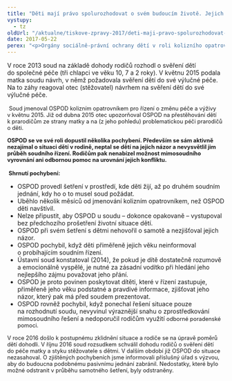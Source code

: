 ```yaml
---
title: "Děti mají právo spolurozhodovat o svém budoucím životě. Jejich názor nelze ignorovat"
vystupy:
  - tz
oldUrl: "/aktualne/tiskove-zpravy-2017/deti-maji-pravo-spolurozhodovat-o-svem-budoucim-zivote-jejich-nazor-nelze-ignorovat"
date: 2017-05-22
perex: "<p>Orgány sociálně-právní ochrany dětí v roli kolizního opatrovníka nemohou být pasivní a pouze čekat na rozhodnutí soudu. Jejich základní povinností je hájit nejlepší zájem dětí při rozvodových konfliktech rodičů. Přesto jsme nedávno uzavřeli případ, kdy sociální pracovnice navštívila děti, jejichž zájem měla hájit, až po druhém soudním líčení a to na výzvu soudu. Na jejich názor ohledně budoucího života se jich nezeptala nikdy. </p>"
---
```


<!-- imported from the old website -->

<p>V roce 2013 soud na základě dohody rodičů rozhodl o svěření dětí do společné péče (tři chlapci ve věku 10, 7 a 2 roky). V květnu 2015 podala matka soudu návrh, v němž požadovala svěření dětí do své výlučné péče. Na to záhy reagoval otec (stěžovatel) návrhem na svěření dětí do své výlučné péče. </p> <p> <span style="font-size: 12.8px;">Soud jmenoval OSPOD kolizním opatrovníkem pro řízení o změnu péče a výživy v květnu 2015. Již od dubna 2015 otec upozorňoval OSPOD na přestěhování dětí k prarodičům ze strany matky a na (z jeho pohledu) problematickou péči prarodičů o děti.</span></p> <p><span style="font-size: 12.8px;"><b>OSPOD se ve své roli dopustil několika pochybení. Především se sám aktivně nezajímal o situaci dětí v rodině, neptal se dětí na jejich názor a nevysvětlil jim průběh soudního řízení. Rodičům pak nenabízel možnost mimosoudního vyrovnání ani odbornou pomoc na urovnání jejich konfliktu.</b></span></p> <p><b> <span style="font-size: 12.8px;">Shrnutí pochybení:</span></b></p> <p></p><ul><li>OSPOD provedl šetření v prostředí, kde děti žijí, až po druhém soudním jednání, kdy ho o to musel soud požádat.</li><li>Uběhlo několik měsíců od jmenování kolizním opatrovníkem, než OSPOD děti navštívil.</li><li>Nelze připustit, aby OSPOD u soudu – dokonce opakovaně – vystupoval bez předchozího prošetření životní situace dětí.</li><li>OSPOD při svém šetření s dětmi nehovořil o samotě a nezjišťoval jejich názor.</li><li>OSPOD pochybil, když děti přiměřeně jejich věku neinformoval o probíhajícím soudním řízení.</li><li>Ústavní soud konstatoval (2014), že pokud je dítě dostatečně rozumově a emocionálně vyspělé, je nutné za zásadní vodítko při hledání jeho nejlepšího zájmu považovat jeho přání.</li><li>OSPOD je proto povinen poskytovat dítěti, které v řízení zastupuje, přiměřeně jeho věku podstatné a pravdivé informace, zjišťovat jeho názor, který pak má před soudem prezentovat.</li><li>OSPOD rovněž pochybil, když ponechal řešení situace pouze na rozhodnutí soudu, nevyvinul výraznější snahu o zprostředkování mimosoudního řešení a nedoporučil rodičům využití <span style="font-size: 12.8px;">odborné poradenské pomoci.</span></li></ul><p></p>        <p><span style="font-size: 12.8px;">V roce 2016 došlo k postupnému zklidnění situace a rodiče se na úpravě poměrů dětí dohodli. V říjnu 2016 soud rozsudkem schválil dohodu rodičů o svěření dětí do péče matky a styku stěžovatele s dětmi. V dalším období již OSPOD do situace nezasahoval. O zjištěných pochybeních jsme informovali příslušný úřad s výzvou, aby do budoucna podobnému pasivnímu jednání zabránil. Nedostatky, které bylo možné odstranit v průběhu samotného šetření, byly odstraněny. </span></p>
